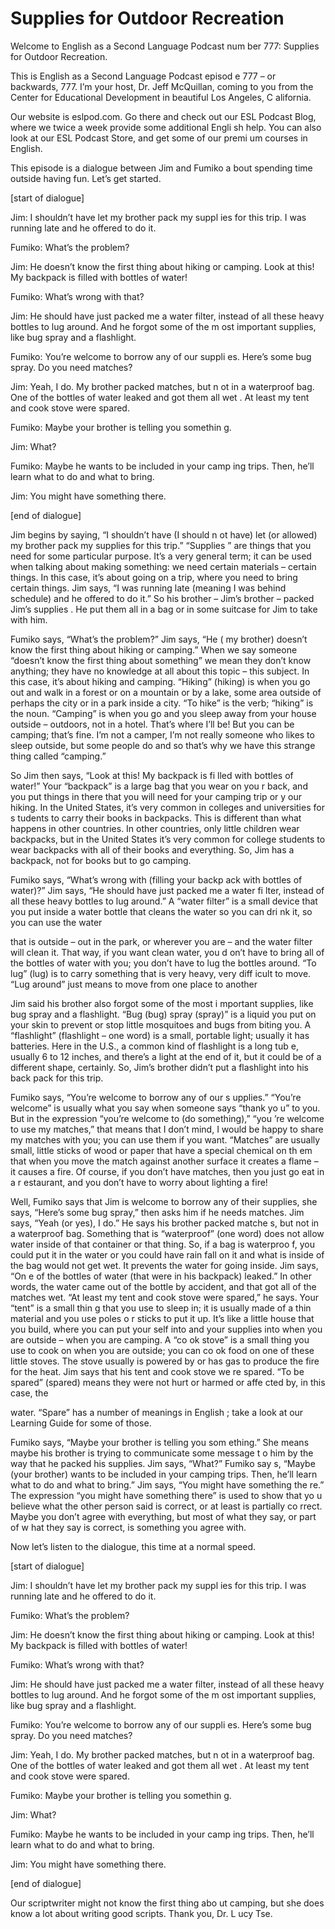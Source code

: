 # Supplies for Outdoor Recreation

Welcome to English as a Second Language Podcast num ber 777: Supplies for Outdoor Recreation.

This is English as a Second Language Podcast episod e 777 – or backwards, 777.  I’m your host, Dr. Jeff McQuillan, coming to you from the Center for Educational Development in beautiful Los Angeles, C alifornia.

Our website is eslpod.com.  Go there and check out our ESL Podcast Blog, where we twice a week provide some additional Engli sh help.  You can also look at our ESL Podcast Store, and get some of our premi um courses in English.

This episode is a dialogue between Jim and Fumiko a bout spending time outside having fun.  Let’s get started.

[start of dialogue]

Jim:  I shouldn’t have let my brother pack my suppl ies for this trip.  I was running late and he offered to do it.

Fumiko:  What’s the problem?

Jim:  He doesn’t know the first thing about hiking or camping.  Look at this!  My backpack is filled with bottles of water!

Fumiko:  What’s wrong with that?

Jim:  He should have just packed me a water filter,  instead of all these heavy bottles to lug around.  And he forgot some of the m ost important supplies, like bug spray and a flashlight.

Fumiko:  You’re welcome to borrow any of our suppli es.  Here’s some bug spray. Do you need matches?

Jim:  Yeah, I do.  My brother packed matches, but n ot in a waterproof bag.  One of the bottles of water leaked and got them all wet .  At least my tent and cook stove were spared.

Fumiko:  Maybe your brother is telling you somethin g.

Jim:  What?

 Fumiko:  Maybe he wants to be included in your camp ing trips.  Then, he’ll learn what to do and what to bring.

Jim:  You might have something there.

[end of dialogue]

Jim begins by saying, “I shouldn’t have (I should n ot have) let (or allowed) my brother pack my supplies for this trip.”  “Supplies ” are things that you need for some particular purpose.  It’s a very general term;  it can be used when talking about making something: we need certain materials –  certain things.  In this case, it’s about going on a trip, where you need to  bring certain things.  Jim says, “I was running late (meaning I was behind schedule)  and he offered to do it.”  So his brother – Jim’s brother – packed Jim’s supplies .  He put them all in a bag or in some suitcase for Jim to take with him.

Fumiko says, “What’s the problem?”  Jim says, “He ( my brother) doesn’t know the first thing about hiking or camping.”  When we say someone “doesn’t know the first thing about something” we mean they don’t  know anything; they have no knowledge at all about this topic – this subject.  In this case, it’s about hiking and camping.  “Hiking” (hiking) is when you go out and walk in a forest or on a mountain or by a lake, some area outside of perhaps  the city or in a park inside a city.  “To hike” is the verb; “hiking” is the noun.   “Camping” is when you go and you sleep away from your house outside – outdoors, not in a hotel.  That’s where I’ll be!  But you can be camping; that’s fine.  I’m  not a camper, I’m not really someone who likes to sleep outside, but some people  do and so that’s why we have this strange thing called “camping.”

So Jim then says, “Look at this!  My backpack is fi lled with bottles of water!” Your “backpack” is a large bag that you wear on you r back, and you put things in there that you will need for your camping trip or y our hiking.  In the United States, it’s very common in colleges and universities for s tudents to carry their books in backpacks.  This is different than what happens in other countries.  In other countries, only little children wear backpacks, but  in the United States it’s very common for college students to wear backpacks with all of their books and everything.  So, Jim has a backpack, not for books but to go camping.

Fumiko says, “What’s wrong with (filling your backp ack with bottles of water)?” Jim says, “He should have just packed me a water fi lter, instead of all these heavy bottles to lug around.”  A “water filter” is a small device that you put inside a water bottle that cleans the water so you can dri nk it, so you can use the water

that is outside – out in the park, or wherever you are – and the water filter will clean it.  That way, if you want clean water, you d on’t have to bring all of the bottles of water with you; you don’t have to lug the bottles around.  “To lug” (lug) is to carry something that is very heavy, very diff icult to move.  “Lug around” just means to move from one place to another

Jim said his brother also forgot some of the most i mportant supplies, like bug spray and a flashlight.  “Bug (bug) spray (spray)” is a liquid you put on your skin to prevent or stop little mosquitoes and bugs from biting you.  A “flashlight” (flashlight – one word) is a small, portable light;  usually it has batteries.  Here in the U.S., a common kind of flashlight is a long tub e, usually 6 to 12 inches, and there’s a light at the end of it, but it could be of a different shape, certainly.  So, Jim’s brother didn’t put a flashlight into his back pack for this trip.

Fumiko says, “You’re welcome to borrow any of our s upplies.”  “You’re welcome” is usually what you say when someone says “thank yo u” to you.  But in the expression “you’re welcome to (do something),” “you ’re welcome to use my matches,” that means that I don’t mind, I would be happy to share my matches with you; you can use them if you want.  “Matches” are usually small, little sticks of wood or paper that have a special chemical on th em that when you move the match against another surface it creates a flame – it causes a fire.  Of course, if you don’t have matches, then you just go eat in a r estaurant, and you don’t have to worry about lighting a fire!

Well, Fumiko says that Jim is welcome to borrow any  of their supplies, she says, “Here’s some bug spray,” then asks him if he needs matches.  Jim says, “Yeah (or yes), I do.”  He says his brother packed matche s, but not in a waterproof bag. Something that is “waterproof” (one word) does not allow water inside of that container or that thing.  So, if a bag is waterproo f, you could put it in the water or you could have rain fall on it and what is inside of the bag would not get wet.  It prevents the water for going inside.  Jim says, “On e of the bottles of water (that were in his backpack) leaked.”  In other words, the  water came out of the bottle by accident, and that got all of the matches wet.  “At least my tent and cook stove were spared,” he says.  Your “tent” is a small thin g that you use to sleep in; it is usually made of a thin material and you use poles o r sticks to put it up.  It’s like a little house that you build, where you can put your self into and your supplies into when you are outside – when you are camping.  A “co ok stove” is a small thing you use to cook on when you are outside; you can co ok food on one of these little stoves.  The stove usually is powered by or has gas to produce the fire for the heat.  Jim says that his tent and cook stove we re spared.  “To be spared” (spared) means they were not hurt or harmed or affe cted by, in this case, the

water.  “Spare” has a number of meanings in English ; take a look at our Learning Guide for some of those.

Fumiko says, “Maybe your brother is telling you som ething.”  She means maybe his brother is trying to communicate some message t o him by the way that he packed his supplies.  Jim says, “What?”  Fumiko say s, “Maybe (your brother) wants to be included in your camping trips.  Then, he’ll learn what to do and what to bring.”  Jim says, “You might have something the re.”  The expression “you might have something there” is used to show that yo u believe what the other person said is correct, or at least is partially co rrect.  Maybe you don’t agree with everything, but most of what they say, or part of w hat they say is correct, is something you agree with.

Now let’s listen to the dialogue, this time at a normal speed.

[start of dialogue]

Jim:  I shouldn’t have let my brother pack my suppl ies for this trip.  I was running late and he offered to do it.

Fumiko:  What’s the problem?

Jim:  He doesn’t know the first thing about hiking or camping.  Look at this!  My backpack is filled with bottles of water!

Fumiko:  What’s wrong with that?

Jim:  He should have just packed me a water filter,  instead of all these heavy bottles to lug around.  And he forgot some of the m ost important supplies, like bug spray and a flashlight.

Fumiko:  You’re welcome to borrow any of our suppli es.  Here’s some bug spray. Do you need matches?

Jim:  Yeah, I do.  My brother packed matches, but n ot in a waterproof bag.  One of the bottles of water leaked and got them all wet .  At least my tent and cook stove were spared.

Fumiko:  Maybe your brother is telling you somethin g.

Jim:  What?

Fumiko:  Maybe he wants to be included in your camp ing trips.  Then, he’ll learn what to do and what to bring.

Jim:  You might have something there.

[end of dialogue]

Our scriptwriter might not know the first thing abo ut camping, but she does know a lot about writing good scripts.  Thank you, Dr. L ucy Tse.





